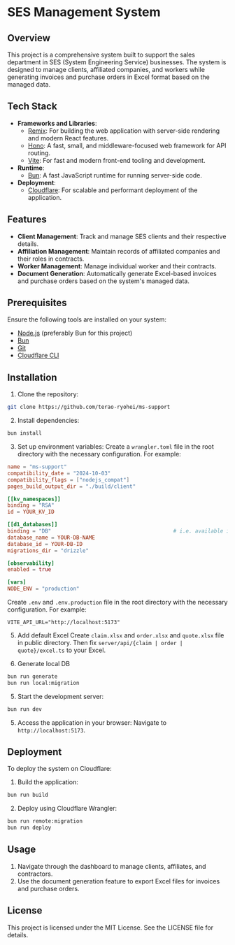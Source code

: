 # SES Management System

## Overview
This project is a comprehensive system built to support the sales department in SES (System Engineering Service) businesses. The system is designed to manage clients, affiliated companies, and workers while generating invoices and purchase orders in Excel format based on the managed data.

## Tech Stack
- **Frameworks and Libraries**:
  - [Remix](https://remix.run/): For building the web application with server-side rendering and modern React features.
  - [Hono](https://hono.dev/): A fast, small, and middleware-focused web framework for API routing.
  - [Vite](https://vitejs.dev/): For fast and modern front-end tooling and development.
- **Runtime**:
  - [Bun](https://bun.sh/): A fast JavaScript runtime for running server-side code.
- **Deployment**:
  - [Cloudflare](https://www.cloudflare.com/): For scalable and performant deployment of the application.

## Features
- **Client Management**: Track and manage SES clients and their respective details.
- **Affiliation Management**: Maintain records of affiliated companies and their roles in contracts.
- **Worker Management**: Manage individual worker and their contracts.
- **Document Generation**: Automatically generate Excel-based invoices and purchase orders based on the system's managed data.

## Prerequisites
Ensure the following tools are installed on your system:
- [Node.js](https://nodejs.org/) (preferably Bun for this project)
- [Bun](https://bun.sh/)
- [Git](https://git-scm.com/)
- [Cloudflare CLI](https://developers.cloudflare.com/workers/wrangler/)

## Installation
1. Clone the repository:
```bash
git clone https://github.com/terao-ryohei/ms-support
```

2. Install dependencies:
```bash
bun install
```

3. Set up environment variables:
Create a `wrangler.toml` file in the root directory with the necessary configuration.
For example:
```toml
name = "ms-support"
compatibility_date = "2024-10-03"
compatibility_flags = ["nodejs_compat"]
pages_build_output_dir = "./build/client"

[[kv_namespaces]]
binding = "RSA"
id = YOUR_KV_ID

[[d1_databases]]
binding = "DB"                                       # i.e. available in your Worker on env.DB
database_name = YOUR-DB-NAME
database_id = YOUR-DB-ID
migrations_dir = "drizzle"

[observability]
enabled = true

[vars]
NODE_ENV = "production"
```

Create `.env` and `.env.production` file in the root directory with the necessary configuration.
For example:
```env
VITE_API_URL="http://localhost:5173"
```

5. Add default Excel
Create `claim.xlsx` and `order.xlsx` and `quote.xlsx` file in public directory.
Then fix `server/api/{claim | order | quote}/excel.ts` to your Excel.

4. Generate local DB
```bash
bun run generate
bun run local:migration
```

5. Start the development server:
```bash
bun run dev
```

5. Access the application in your browser:
Navigate to `http://localhost:5173`.

## Deployment
To deploy the system on Cloudflare:
1. Build the application:
```bash
bun run build
```

2. Deploy using Cloudflare Wrangler:
```bash
bun run remote:migration
bun run deploy
```

## Usage
1. Navigate through the dashboard to manage clients, affiliates, and contractors.
2. Use the document generation feature to export Excel files for invoices and purchase orders.

## License
This project is licensed under the MIT License. See the LICENSE file for details.

